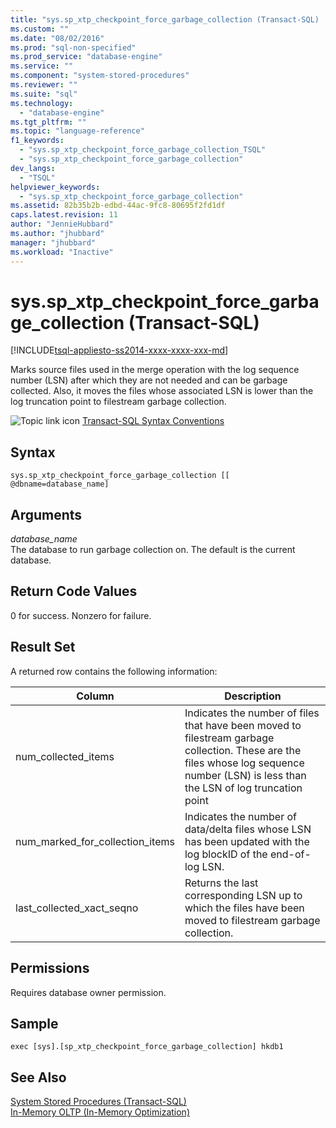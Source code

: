 ```yaml
---
title: "sys.sp_xtp_checkpoint_force_garbage_collection (Transact-SQL) | Microsoft Docs"
ms.custom: ""
ms.date: "08/02/2016"
ms.prod: "sql-non-specified"
ms.prod_service: "database-engine"
ms.service: ""
ms.component: "system-stored-procedures"
ms.reviewer: ""
ms.suite: "sql"
ms.technology: 
  - "database-engine"
ms.tgt_pltfrm: ""
ms.topic: "language-reference"
f1_keywords: 
  - "sys.sp_xtp_checkpoint_force_garbage_collection_TSQL"
  - "sys.sp_xtp_checkpoint_force_garbage_collection"
dev_langs: 
  - "TSQL"
helpviewer_keywords: 
  - "sys.sp_xtp_checkpoint_force_garbage_collection"
ms.assetid: 82b35b2b-edbd-44ac-9fc8-80695f2fd1df
caps.latest.revision: 11
author: "JennieHubbard"
ms.author: "jhubbard"
manager: "jhubbard"
ms.workload: "Inactive"
---
```

# sys.sp_xtp_checkpoint_force_garbage_collection (Transact-SQL)
[!INCLUDE[tsql-appliesto-ss2014-xxxx-xxxx-xxx-md](../../includes/tsql-appliesto-ss2014-xxxx-xxxx-xxx-md.md)]

  Marks source files used in the merge operation with the log sequence number (LSN) after which they are not needed and can be garbage collected. Also, it moves the files whose associated LSN is lower than the log truncation point to filestream garbage collection.  
  
 ![Topic link icon](../../database-engine/configure-windows/media/topic-link.gif "Topic link icon") [Transact-SQL Syntax Conventions](../../t-sql/language-elements/transact-sql-syntax-conventions-transact-sql.md)  
  
 
## Syntax  
  
```  
sys.sp_xtp_checkpoint_force_garbage_collection [[ @dbname=database_name]  
```  
  
## Arguments  
 *database_name*  
 The database to run garbage collection on. The default is the current database.  
  
## Return Code Values  
 0 for success. Nonzero for failure.  
  
## Result Set  
 A returned row contains the following information:  
  
|Column|Description|  
|------------|-----------------|  
|num_collected_items|Indicates the number of files that have been moved to filestream garbage collection. These are the files whose log sequence number (LSN) is less than the LSN of log truncation point|  
|num_marked_for_collection_items|Indicates the number of data/delta files whose LSN has been updated with the log blockID of the end-of-log LSN.|  
|last_collected_xact_seqno|Returns the last corresponding LSN up to which the files have been moved to filestream garbage collection.|  
  
## Permissions  
 Requires database owner permission.  
  
## Sample  
  
```  
exec [sys].[sp_xtp_checkpoint_force_garbage_collection] hkdb1  
```  
  
## See Also  
 [System Stored Procedures &#40;Transact-SQL&#41;](../../relational-databases/system-stored-procedures/system-stored-procedures-transact-sql.md)   
 [In-Memory OLTP &#40;In-Memory Optimization&#41;](../../relational-databases/in-memory-oltp/in-memory-oltp-in-memory-optimization.md)  
  
  
